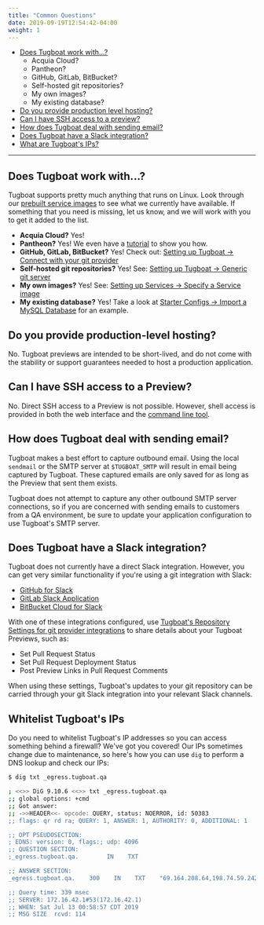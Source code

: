 ```yaml
---
title: "Common Questions"
date: 2019-09-19T12:54:42-04:00
weight: 1
---
```


- [Does Tugboat work with...?](#does-tugboat-work-with)
  - Acquia Cloud?
  - Pantheon?
  - GitHub, GitLab, BitBucket?
  - Self-hosted git repositories?
  - My own images?
  - My existing database?
- [Do you provide production level hosting?](#do-you-provide-production-level-hosting)
- [Can I have SSH access to a preview?](#can-i-have-ssh-access-to-a-preview)
- [How does Tugboat deal with sending email?](#how-does-tugboat-deal-with-sending-email)
- [Does Tugboat have a Slack integration?](#does-tugboat-have-a-slack-integration)
- [What are Tugboat's IPs?](#whitelist-tugboats-ips)

---

## Does Tugboat work with...?

Tugboat supports pretty much anything that runs on Linux. Look through our
[prebuilt service images](../setting-up-services/reference-tugboat-images/index.md)
to see what we currently have available. If something that you need is missing,
let us know, and we will work with you to get it added to the list.

- **Acquia Cloud?** Yes!
- **Pantheon?** Yes! We even have a
  [tutorial](../starter-configs/pantheon/index.md) to show you how.
- **GitHub, GitLab, BitBucket?** Yes! Check out:
  [Setting up Tugboat -> Connect with your git provider](../setting-up-tugboat/index.md#connect-with-your-provider)
- **Self-hosted git repositories?** Yes! See:
  [Setting up Tugboat -> Generic git server](../setting-up-tugboat/index.md#generic-git-server)
- **My own images?** Yes! See:
  [Setting up Services -> Specify a Service image](../setting-up-services/how-to-set-up-services/index.md#specify-a-service-image)
- **My existing database?** Yes! Take a look at
  [Starter Configs -> Import a MySQL Database](../starter-configs/import-mysql-database/index.md)
  for an example.

## Do you provide production-level hosting?

No. Tugboat previews are intended to be short-lived, and do not come with the
stability or support guarantees needed to host a production application.

## Can I have SSH access to a Preview?

No. Direct SSH access to a Preview is not possible. However, shell access is
provided in both the web interface and the
[command line tool](../tugboat-cli/index.md).

## How does Tugboat deal with sending email?

Tugboat makes a best effort to capture outbound email. Using the local
`sendmail` or the SMTP server at `$TUGBOAT_SMTP` will result in email being
captured by Tugboat. These captured emails are only saved for as long as the
Preview that sent them exists.

Tugboat does not attempt to capture any other outbound SMTP server connections,
so if you are concerned with sending emails to customers from a QA environment,
be sure to update your application configuration to use Tugboat's SMTP server.

## Does Tugboat have a Slack integration?

Tugboat does not currently have a direct Slack integration. However, you can get
very similar functionality if you're using a git integration with Slack:

- [GitHub for Slack](https://github.com/integrations/slack)
- [GitLab Slack Application](https://docs.gitlab.com/ee/user/project/integrations/gitlab_slack_application.html)
- [BitBucket Cloud for Slack](https://confluence.atlassian.com/bitbucket/bitbucket-cloud-for-slack-945096776.html)

With one of these integrations configured, use
[Tugboat's Repository Settings for git provider integrations](../setting-up-tugboat/index.md#modify-settings-for-your-github-gitlab-or-bitbucket-integration)
to share details about your Tugboat Previews, such as:

- Set Pull Request Status
- Set Pull Request Deployment Status
- Post Preview Links in Pull Request Comments

When using these settings, Tugboat's updates to your git repository can be
carried through your git Slack integration into your relevant Slack channels.

## Whitelist Tugboat's IPs

Do you need to whitelist Tugboat's IP addresses so you can access something
behind a firewall? We've got you covered! Our IPs sometimes change due to
maintenance, so here's how you can use `dig` to perform a DNS lookup and check
our IPs:

```sh
$ dig txt _egress.tugboat.qa

; <<>> DiG 9.10.6 <<>> txt _egress.tugboat.qa
;; global options: +cmd
;; Got answer:
;; ->>HEADER<<- opcode: QUERY, status: NOERROR, id: 50383
;; flags: qr rd ra; QUERY: 1, ANSWER: 1, AUTHORITY: 0, ADDITIONAL: 1

;; OPT PSEUDOSECTION:
; EDNS: version: 0, flags:; udp: 4096
;; QUESTION SECTION:
;_egress.tugboat.qa.        IN    TXT

;; ANSWER SECTION:
_egress.tugboat.qa.    300    IN    TXT    "69.164.208.64,198.74.59.242,96.126.107.6,45.56.103.116"

;; Query time: 339 msec
;; SERVER: 172.16.42.1#53(172.16.42.1)
;; WHEN: Sat Jul 13 00:58:57 CDT 2019
;; MSG SIZE  rcvd: 114
```
